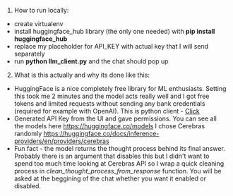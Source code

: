 1. How to run locally:
- create virtualenv
- install huggingface_hub library (the only one needed) with **pip install huggingface_hub**
- replace my placeholder for API_KEY with actual key that I will send separately
- run **python llm_client.py** and the chat should pop up

2. What is this actually and why its done like this:
- HuggingFace is a nice completely free library for ML enthusiasts. Setting this took me 2 minutes and the model acts really well and I got free tokens and limited requests without sending any bank credentials (required for example with OpenAI). This is python client - [Click](https://github.com/huggingface/huggingface_hub)
- Generated API Key from the UI and gave permissions. You can see all the models here https://huggingface.co/models I chose Cerebras randomly https://huggingface.co/docs/inference-providers/en/providers/cerebras
- Fun fact - the model returns the thought process behind its final answer. Probably there is an argument that disables this but I didn't want to spend too much time looking at Cerebras API  so I wrap a quick cleaning process in *clean_thought_process_from_response* function. You will be asked at the beggining of the chat whether you want it enabled or disabled.
